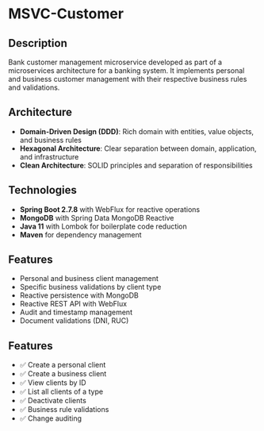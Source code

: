 # MSVC-Customer

## Description
Bank customer management microservice developed as part of a microservices architecture for a banking system. It implements personal and business customer management with their respective business rules and validations.

## Architecture
- **Domain-Driven Design (DDD)**: Rich domain with entities, value objects, and business rules
- **Hexagonal Architecture**: Clear separation between domain, application, and infrastructure
- **Clean Architecture**: SOLID principles and separation of responsibilities

## Technologies
- **Spring Boot 2.7.8** with WebFlux for reactive operations
- **MongoDB** with Spring Data MongoDB Reactive
- **Java 11** with Lombok for boilerplate code reduction
- **Maven** for dependency management

## Features
- Personal and business client management
- Specific business validations by client type
- Reactive persistence with MongoDB
- Reactive REST API with WebFlux
- Audit and timestamp management
- Document validations (DNI, RUC)

## Features
- ✅ Create a personal client
- ✅ Create a business client
- ✅ View clients by ID
- ✅ List all clients of a type
- ✅ Deactivate clients
- ✅ Business rule validations
- ✅ Change auditing
